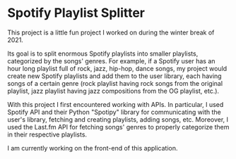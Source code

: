 # Spotify Playlist Splitter

This project is a little fun project I worked on during the winter break of 2021. 

Its goal is to split enormous Spotify playlists into smaller playlists, categorized by the songs' genres. For example, if a Spotify user has an hour long playlist full of rock, jazz, hip-hop, dance songs, my project would create new Spotify playlists and add them to the user library, each having songs of a certain genre (rock playlist having rock songs from the original playlist, jazz playlist having jazz compositions from the OG playlist, etc.). 

With this project I first encountered working with APIs. In particular, I used Spotify API and their Python "Spotipy" library for communicating with the user's library, fetching and creating playlists, adding songs, etc. Moreover, I used the Last.fm API for fetching songs' genres to properly categorize them in their respective playlists.

I am currently working on the front-end of this application. 
